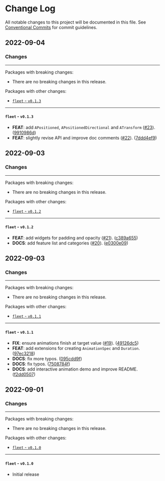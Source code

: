# Change Log

All notable changes to this project will be documented in this file.
See [Conventional Commits](https://conventionalcommits.org) for commit guidelines.

## 2022-09-04

### Changes

---

Packages with breaking changes:

 - There are no breaking changes in this release.

Packages with other changes:

 - [`fleet` - `v0.1.3`](#fleet---v013)

---

#### `fleet` - `v0.1.3`

 - **FEAT**: add `APositioned`, `APositionedDirectional` and `ATransform` ([#23](https://github.com/blaugold/fleet/issues/23)). ([9910986d](https://github.com/blaugold/fleet/commit/9910986d0f689008ed475e5f90d6a329ef90ecd0))
 - **FEAT**: slightly revise API and improve doc comments ([#22](https://github.com/blaugold/fleet/issues/22)). ([7ddd4ef9](https://github.com/blaugold/fleet/commit/7ddd4ef93fe840b8520c3e892e40ad660b86280a))


## 2022-09-03

### Changes

---

Packages with breaking changes:

 - There are no breaking changes in this release.

Packages with other changes:

 - [`fleet` - `v0.1.2`](#fleet---v012)

---

#### `fleet` - `v0.1.2`

 - **FEAT**: add widgets for padding and opacity ([#21](https://github.com/blaugold/fleet/issues/21)). ([c389a655](https://github.com/blaugold/fleet/commit/c389a655003f82e7feef081a0fc0c2e985a78b47))
 - **DOCS**: add feature list and categories ([#20](https://github.com/blaugold/fleet/issues/20)). ([e0300e09](https://github.com/blaugold/fleet/commit/e0300e09889a16aff96cd78883d7213641718b47))


## 2022-09-03

### Changes

---

Packages with breaking changes:

 - There are no breaking changes in this release.

Packages with other changes:

 - [`fleet` - `v0.1.1`](#fleet---v011)

---

#### `fleet` - `v0.1.1`

 - **FIX**: ensure animations finish at target value ([#19](https://github.com/blaugold/fleet/issues/19)). ([49126dc5](https://github.com/blaugold/fleet/commit/49126dc5fc315bc34cd62c9d060d83645b501531))
 - **FEAT**: add extensions for creating `AnimationSpec` and `Duration`. ([97ec3218](https://github.com/blaugold/fleet/commit/97ec3218a1562cd95b7030ad1bad2307be353507))
 - **DOCS**: fix more typos. ([095cdd9f](https://github.com/blaugold/fleet/commit/095cdd9f8ff7ae4182a54de64a00281f535da3b2))
 - **DOCS**: fix typos. ([7508784f](https://github.com/blaugold/fleet/commit/7508784f7595aaa98530924640edc3b4026b573e))
 - **DOCS**: add interactive animation demo and improve README. ([f2dd0507](https://github.com/blaugold/fleet/commit/f2dd050787ad1d5cb51a4206b4445c509d46affb))


## 2022-09-01

### Changes

---

Packages with breaking changes:

 - There are no breaking changes in this release.

Packages with other changes:

 - [`fleet` - `v0.1.0`](#fleet---v010)

---

#### `fleet` - `v0.1.0`

 - Initial release

